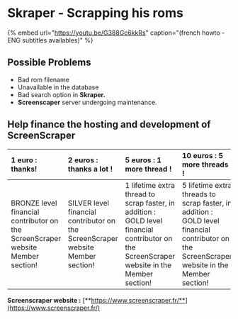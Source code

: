 # Skraper - Scrapping his roms

{% embed url="https://youtu.be/G388Gc6kkRs" caption="\(french howto - ENG subtitles availables\)" %}

## Possible Problems

* Bad rom filename
* Unavailable in the database
* Bad search option in **Skraper.**
* **Screenscaper** server undergoing maintenance.

## Help finance the hosting and development of ScreenScraper

| 1 euro : thanks! | 2 euros : thanks a lot ! | 5 euros : 1 more thread ! | 10 euros : 5 more threads ! |
| :--- | :--- | :--- | :--- |
| BRONZE level financial contributor on the ScreenScraper website Member section! | SILVER level financial contributor on the ScreenScraper website Member section! | 1 lifetime extra thread to scrap faster, in addition : GOLD level financial contributor on the ScreenScraper website in the Member section! | 5 lifetime extra threads to scrap faster, in addition : GOLD level financial contributor on the ScreenScraper website in the Member section! |

**Screenscraper website :** [**https://www.screenscraper.fr/**](https://www.screenscraper.fr/)

